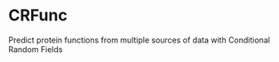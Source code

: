 CRFunc
======

Predict protein functions from multiple sources of data with Conditional Random Fields
